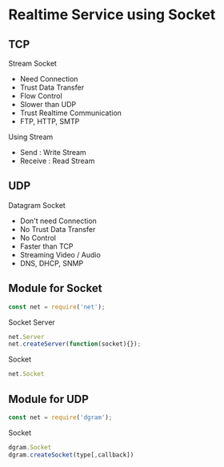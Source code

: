 # Realtime Service using Socket

## TCP

Stream Socket

- Need Connection
- Trust Data Transfer
- Flow Control
- Slower than UDP
- Trust Realtime Communication
- FTP, HTTP, SMTP

Using Stream

- Send : Write Stream
- Receive : Read Stream

## UDP

Datagram Socket

- Don't need Connection
- No Trust Data Transfer
- No Control
- Faster than TCP
- Streaming Video / Audio
- DNS, DHCP, SNMP

## Module for Socket

```javascript
const net = require('net');
```

Socket Server

```javascript
net.Server
net.createServer(function(socket){});
```

Socket

```javascript
net.Socket
```

## Module for UDP

```javascript
const net = require('dgram');
```

Socket

```javascript
dgram.Socket
dgram.createSocket(type[,callback])
```
